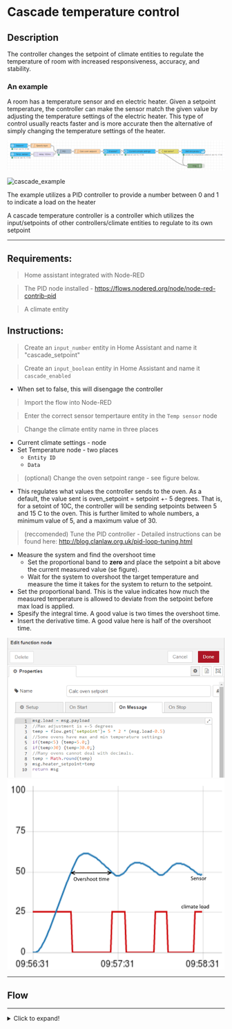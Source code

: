 # Cascade temperature control

## Description

The controller changes the setpoint of climate entities to regulate the temperature of room with increased responsiveness, accuracy, and stability.

### An example

A room has a temperature sensor and en electric heater. Given a setpoint temperature, the controller can make the sensor match the given value by adjusting the temperature settings of the electric heater. This type of control usually reacts faster and is more accurate then the alternative of simply changing the temperature settings of the heater.

![cascade_flow](../images/node-ps-strategy-heat-capacitor-cascade-control.png)

![cascade_example](https://deltamotion.com/support/webhelp/rmctools/Controller_Features/Control_Modes/Advanced_Control/CascadeLoop.png)

The example utilizes a PID controller to provide a number between 0 and 1 to indicate a load on the heater

A cascade temperature controller is a controller which utilizes the input/setpoints of other controllers/climate entities to regulate to its own setpoint

---

## Requirements:

> Home assistant integrated with Node-RED

> The PID node installed - https://flows.nodered.org/node/node-red-contrib-pid

> A climate entity

## Instructions:

> Create an `input_number` entity in Home Assistant and name it "cascade_setpoint"

> Create an `input_boolean` entity in Home Assistant and name it `cascade_enabled`

- When set to false, this will disengage the controller

> Import the flow into Node-RED

> Enter the correct sensor tempertaure entity in the `Temp sensor` node

> Change the climate entity name in three places

- Current climate settings - node
- Set Temperature node - two places
  - `Entity ID`
  - `Data`

> (optional) Change the oven setpoint range - see figure below.

- This regulates what values the controller sends to the oven. As a default, the value sent is oven_setpoint = setpoint +- 5 degrees. That is, for a setoint of 10C, the controller will be sending setpoints between 5 and 15 C to the oven. This is further limited to whole numbers, a minimum value of 5, and a maximum value of 30.

> (reccomended) Tune the PID controller - Detailed instructions can be found here: http://blog.clanlaw.org.uk/pid-loop-tuning.html

- Measure the system and find the overshoot time
  - Set the proportional band to **zero** and place the setpoint a bit above the current measured value (se figure).
  - Wait for the system to overshoot the target temperature and measure the time it takes for the system to return to the setpoint.
- Set the proportional band. This is the value indicates how much the measured temperature is allowed to deviate from the setpoint before max load is applied.
- Spesify the integral time. A good value is two times the overshoot time.
- Insert the derivative time. A good value here is half of the overshoot time.

![oven_setoint](../images/oven-setpoint-calculation.png)
![overshoot_time](../images/overshoot-time.png)

---

## Flow

---

<details>
  <summary>Click to expand!</summary>

```json:no-line-numbers
[{"id":"29fde6c61057362b","type":"tab","label":"PID Controller - cascade","disabled":false,"info":"","env":[]},{"id":"61ae0bee1a382102","type":"server-state-changed","z":"29fde6c61057362b","name":"Setpoint","server":"e2dd69fb.8f70a8","version":3,"exposeToHomeAssistant":false,"haConfig":[{"property":"name","value":""},{"property":"icon","value":""}],"entityidfilter":"input_number.cascade_setpoint","entityidfiltertype":"exact","outputinitially":true,"state_type":"num","haltifstate":"","halt_if_type":"str","halt_if_compare":"is","outputs":1,"output_only_on_state_change":false,"for":0,"forType":"num","forUnits":"minutes","ignorePrevStateNull":false,"ignorePrevStateUnknown":false,"ignorePrevStateUnavailable":false,"ignoreCurrentStateUnknown":true,"ignoreCurrentStateUnavailable":true,"outputProperties":[{"property":"payload","propertyType":"msg","value":"","valueType":"entityState"},{"property":"data","propertyType":"msg","value":"","valueType":"eventData"},{"property":"topic","propertyType":"msg","value":"","valueType":"triggerId"}],"x":120,"y":100,"wires":[["f8958d382348c254"]]},{"id":"ef1c6050d6de41c7","type":"server-state-changed","z":"29fde6c61057362b","name":"Temp. sensor","server":"e2dd69fb.8f70a8","version":3,"exposeToHomeAssistant":false,"haConfig":[{"property":"name","value":""},{"property":"icon","value":""}],"entityidfilter":"sensor.kjokken_temp","entityidfiltertype":"exact","outputinitially":true,"state_type":"num","haltifstate":"","halt_if_type":"str","halt_if_compare":"is","outputs":1,"output_only_on_state_change":false,"for":0,"forType":"num","forUnits":"seconds","ignorePrevStateNull":false,"ignorePrevStateUnknown":false,"ignorePrevStateUnavailable":false,"ignoreCurrentStateUnknown":true,"ignoreCurrentStateUnavailable":true,"outputProperties":[{"property":"payload","propertyType":"msg","value":"","valueType":"entityState"},{"property":"data","propertyType":"msg","value":"","valueType":"eventData"},{"property":"topic","propertyType":"msg","value":"","valueType":"triggerId"}],"x":130,"y":160,"wires":[["ee1904546f36bdcb"]]},{"id":"f8958d382348c254","type":"function","z":"29fde6c61057362b","name":"Specify topic","func":"msg.topic = \"setpoint\"\nflow.set('setpoint',msg.payload)\nreturn msg","outputs":1,"noerr":0,"initialize":"","finalize":"","libs":[],"x":270,"y":100,"wires":[["6f77dd60c21180e1"]]},{"id":"6f77dd60c21180e1","type":"PID","z":"29fde6c61057362b","name":"","setpoint":"7","pb":"0.6","ti":"3600","td":"900","integral_default":0.5,"smooth_factor":"2","max_interval":"600","enable":1,"disabled_op":0,"x":430,"y":140,"wires":[["ea6adedb7e2fc14e"]]},{"id":"ea6adedb7e2fc14e","type":"function","z":"29fde6c61057362b","name":"Calc oven setpoint","func":"msg.load = msg.payload\n//Max adjustment is +-5 degrees\ntemp = flow.get('setpoint')+ 5 * 2 * (msg.load-0.5)\n//Some ovens have max and min temperature settings\nif(temp<5) {temp=5.0;}\nif(temp>30) {temp=30.0;}\n//Many ovens cannot deal with decimals.\ntemp = Math.round(temp)\nmsg.heater_setpoint=temp\nreturn msg","outputs":1,"noerr":0,"initialize":"","finalize":"","libs":[],"x":590,"y":140,"wires":[["45925567a1177d5b"]]},{"id":"5fa07ec0c1842823","type":"api-current-state","z":"29fde6c61057362b","name":"Current climate settings","server":"e2dd69fb.8f70a8","version":3,"outputs":1,"halt_if":"","halt_if_type":"str","halt_if_compare":"is","entity_id":"climate.my_climate","state_type":"str","blockInputOverrides":false,"outputProperties":[{"property":"payload","propertyType":"msg","value":"","valueType":"entityState"},{"property":"data","propertyType":"msg","value":"","valueType":"entity"}],"for":0,"forType":"num","forUnits":"minutes","x":950,"y":140,"wires":[["ba7e48582e04c14c","0a7c09c92a01178e"]]},{"id":"ba7e48582e04c14c","type":"switch","z":"29fde6c61057362b","name":"Not same?","property":"data.attributes.temperature","propertyType":"msg","rules":[{"t":"neq","v":"heater_setpoint","vt":"msg"}],"checkall":"true","repair":false,"outputs":1,"x":1150,"y":140,"wires":[["1114bb7e63d16e98","0a7c09c92a01178e"]]},{"id":"1114bb7e63d16e98","type":"api-call-service","z":"29fde6c61057362b","name":"Sett temperatur","server":"e2dd69fb.8f70a8","version":3,"debugenabled":false,"service_domain":"climate","service":"set_temperature","entityId":"climate.my_climate","data":"{\"entity_id\":\"climate.my_climate\",\"temperature\":\"{{heater_setpoint}}\"}","dataType":"json","mergecontext":"","mustacheAltTags":false,"outputProperties":[],"queue":"none","x":1320,"y":140,"wires":[[]]},{"id":"45925567a1177d5b","type":"api-current-state","z":"29fde6c61057362b","name":"Enabled?","server":"e2dd69fb.8f70a8","version":3,"outputs":2,"halt_if":"true","halt_if_type":"bool","halt_if_compare":"is","entity_id":"input_boolean.cascade_enabled","state_type":"habool","blockInputOverrides":false,"outputProperties":[{"property":"enabled","propertyType":"msg","value":"","valueType":"entityState"},{"property":"data","propertyType":"msg","value":"","valueType":"entity"}],"for":0,"forType":"num","forUnits":"minutes","x":760,"y":140,"wires":[["5fa07ec0c1842823"],[]]},{"id":"0a7c09c92a01178e","type":"debug","z":"29fde6c61057362b","name":"","active":false,"tosidebar":true,"console":false,"tostatus":false,"complete":"true","targetType":"full","statusVal":"","statusType":"auto","x":1330,"y":240,"wires":[]},{"id":"ee1904546f36bdcb","type":"delay","z":"29fde6c61057362b","name":"","pauseType":"delay","timeout":"100","timeoutUnits":"milliseconds","rate":"1","nbRateUnits":"1","rateUnits":"second","randomFirst":"1","randomLast":"5","randomUnits":"seconds","drop":false,"allowrate":false,"outputs":1,"x":290,"y":160,"wires":[["6f77dd60c21180e1"]]},{"id":"e2dd69fb.8f70a8","type":"server","name":"Home Assistant","version":2,"addon":true,"rejectUnauthorizedCerts":true,"ha_boolean":"y|yes|true|on|home|open","connectionDelay":false,"cacheJson":true,"heartbeat":true,"heartbeatInterval":"30"}]
```

</details>
